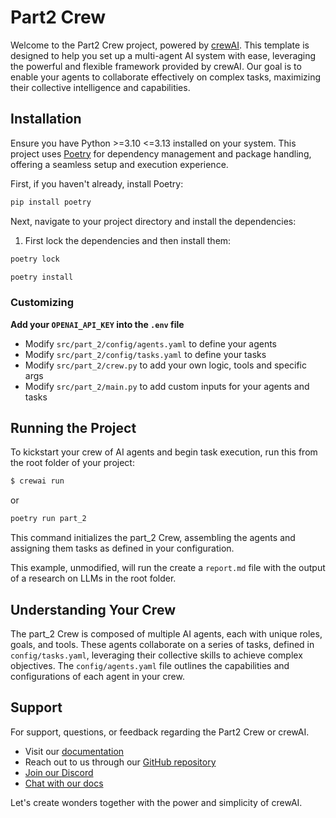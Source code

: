 # Part2 Crew

Welcome to the Part2 Crew project, powered by [crewAI](https://crewai.com). This template is designed to help you set up a multi-agent AI system with ease, leveraging the powerful and flexible framework provided by crewAI. Our goal is to enable your agents to collaborate effectively on complex tasks, maximizing their collective intelligence and capabilities.

## Installation

Ensure you have Python >=3.10 <=3.13 installed on your system. This project uses [Poetry](https://python-poetry.org/) for dependency management and package handling, offering a seamless setup and execution experience.

First, if you haven't already, install Poetry:

```bash
pip install poetry
```

Next, navigate to your project directory and install the dependencies:

1. First lock the dependencies and then install them:

```bash
poetry lock
```

```bash
poetry install
```

### Customizing

**Add your `OPENAI_API_KEY` into the `.env` file**

- Modify `src/part_2/config/agents.yaml` to define your agents
- Modify `src/part_2/config/tasks.yaml` to define your tasks
- Modify `src/part_2/crew.py` to add your own logic, tools and specific args
- Modify `src/part_2/main.py` to add custom inputs for your agents and tasks

## Running the Project

To kickstart your crew of AI agents and begin task execution, run this from the root folder of your project:

```bash
$ crewai run
```

or

```bash
poetry run part_2
```

This command initializes the part_2 Crew, assembling the agents and assigning them tasks as defined in your configuration.

This example, unmodified, will run the create a `report.md` file with the output of a research on LLMs in the root folder.

## Understanding Your Crew

The part_2 Crew is composed of multiple AI agents, each with unique roles, goals, and tools. These agents collaborate on a series of tasks, defined in `config/tasks.yaml`, leveraging their collective skills to achieve complex objectives. The `config/agents.yaml` file outlines the capabilities and configurations of each agent in your crew.

## Support

For support, questions, or feedback regarding the Part2 Crew or crewAI.

- Visit our [documentation](https://docs.crewai.com)
- Reach out to us through our [GitHub repository](https://github.com/joaomdmoura/crewai)
- [Join our Discord](https://discord.com/invite/X4JWnZnxPb)
- [Chat with our docs](https://chatg.pt/DWjSBZn)

Let's create wonders together with the power and simplicity of crewAI.
